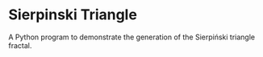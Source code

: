 # Sierpinski Triangle
A Python program to demonstrate the generation of the Sierpiński triangle fractal.
